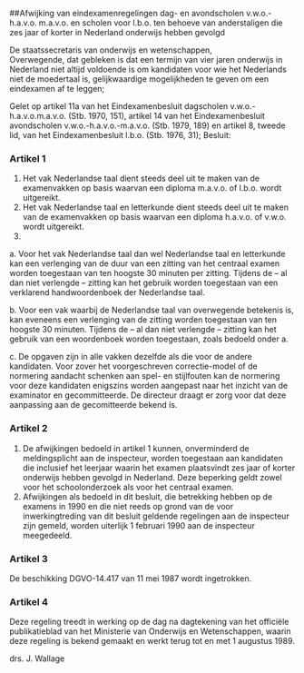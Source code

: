 <meta http-equiv='Content-Type' content='text/html; charset=utf-8' />

##Afwijking van eindexamenregelingen dag- en avondscholen v.w.o.-h.a.v.o. m.a.v.o. en scholen voor l.b.o. ten behoeve van anderstaligen die zes jaar of korter in Nederland onderwijs hebben gevolgd

De staatssecretaris van onderwijs en wetenschappen,  
Overwegende, dat gebleken is dat een termijn van vier jaren onderwijs in Nederland niet altijd voldoende is om kandidaten voor wie het Nederlands niet de moedertaal is, gelijkwaardige mogelijkheden te geven om een eindexamen af te leggen;

Gelet op artikel 11a van het Eindexamenbesluit dagscholen v.w.o.-h.a.v.o.m.a.v.o. (Stb. 1970, 151), artikel 14 van het Eindexamenbesluit avondscholen v.w.o.-h.a.v.o.-m.a.v.o. (Stb. 1979, 189) en artikel 8, tweede lid, van het Eindexamenbesluit l.b.o. (Stb. 1976, 31);
Besluit:    

### Artikel  1  

1.  Het vak Nederlandse taal dient steeds deel uit te maken van de examenvakken op basis waarvan een diploma m.a.v.o. of l.b.o. wordt uitgereikt.   
2.  Het vak Nederlandse taal en letterkunde dient steeds deel uit te maken van de examenvakken op basis waarvan een diploma h.a.v.o. of v.w.o. wordt uitgereikt.   
3. 
a. Voor het vak Nederlandse taal dan wel Nederlandse taal en letterkunde kan een verlenging van de duur van een zitting van het centraal examen worden toegestaan van ten hoogste 30 minuten per zitting. Tijdens de – al dan niet verlengde – zitting kan het gebruik worden toegestaan van een verklarend handwoordenboek der Nederlandse taal.  

b. Voor een vak waarbij de Nederlandse taal van overwegende betekenis is, kan eveneens een verlenging van de zitting worden toegestaan van ten hoogste 30 minuten. Tijdens de – al dan niet verlengde – zitting kan het gebruik van een woordenboek worden toegestaan, zoals bedoeld onder a.  

c. De opgaven zijn in alle vakken dezelfde als die voor de andere kandidaten. Voor zover het voorgeschreven correctie-model of de normering aandacht schenken aan spel- en stijlfouten kan de normering voor deze kandidaten enigszins worden aangepast naar het inzicht van de examinator en gecommitteerde. De directeur draagt er zorg voor dat deze aanpassing aan de gecomitteerde bekend is.     

### Artikel  2  

1.  De afwijkingen bedoeld in artikel 1 kunnen, onverminderd de meldingsplicht aan de inspecteur, worden toegestaan aan kandidaten die inclusief het leerjaar waarin het examen plaatsvindt zes jaar of korter onderwijs hebben gevolgd in Nederland. Deze beperking geldt zowel voor het schoolonderzoek als voor het centraal examen.   
2.  Afwijkingen als bedoeld in dit besluit, die betrekking hebben op de examens in 1990 en die niet reeds op grond van de voor inwerkingtreding van dit besluit geldende regelingen aan de inspecteur zijn gemeld, worden uiterlijk 1 februari 1990 aan de inspecteur meegedeeld.   

### Artikel  3  

De beschikking DGVO-14.417 van 11 mei 1987 wordt ingetrokken.  

### Artikel  4  

Deze regeling treedt in werking op de dag na dagtekening van het officiële publikatieblad van het Ministerie van Onderwijs en Wetenschappen, waarin deze regeling is bekend gemaakt en werkt terug tot en met 1 augustus 1989.  

drs. J. Wallage      
